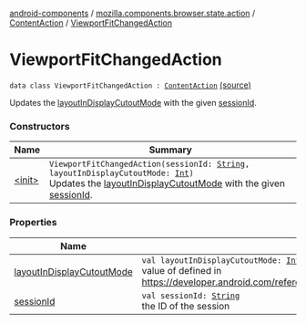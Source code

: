 [android-components](../../../index.md) / [mozilla.components.browser.state.action](../../index.md) / [ContentAction](../index.md) / [ViewportFitChangedAction](./index.md)

# ViewportFitChangedAction

`data class ViewportFitChangedAction : `[`ContentAction`](../index.md) [(source)](https://github.com/mozilla-mobile/android-components/blob/master/components/browser/state/src/main/java/mozilla/components/browser/state/action/BrowserAction.kt#L262)

Updates the [layoutInDisplayCutoutMode](layout-in-display-cutout-mode.md) with the given [sessionId](session-id.md).

### Constructors

| Name | Summary |
|---|---|
| [&lt;init&gt;](-init-.md) | `ViewportFitChangedAction(sessionId: `[`String`](https://kotlinlang.org/api/latest/jvm/stdlib/kotlin/-string/index.html)`, layoutInDisplayCutoutMode: `[`Int`](https://kotlinlang.org/api/latest/jvm/stdlib/kotlin/-int/index.html)`)`<br>Updates the [layoutInDisplayCutoutMode](layout-in-display-cutout-mode.md) with the given [sessionId](session-id.md). |

### Properties

| Name | Summary |
|---|---|
| [layoutInDisplayCutoutMode](layout-in-display-cutout-mode.md) | `val layoutInDisplayCutoutMode: `[`Int`](https://kotlinlang.org/api/latest/jvm/stdlib/kotlin/-int/index.html)<br>value of defined in https://developer.android.com/reference/android/view/WindowManager.LayoutParams#layoutInDisplayCutoutMode |
| [sessionId](session-id.md) | `val sessionId: `[`String`](https://kotlinlang.org/api/latest/jvm/stdlib/kotlin/-string/index.html)<br>the ID of the session |
